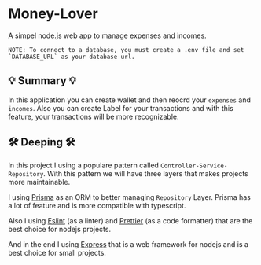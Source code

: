# Money-Lover

A simpel node.js web app to manage expenses and incomes.

```
NOTE: To connect to a database, you must create a .env file and set `DATABASE_URL` as your database url.
```

## 💡 Summary 💡

In this application you can create wallet and then reocrd your `expenses` and `incomes`. Also you can create
Label for your transactions and with this feature, your transactions will be more recognizable.

## 🛠️ Deeping 🛠️

In this project I using a populare pattern called `Controller-Service-Repository`. With this pattern we will have
three layers that makes projects more maintainable.

I using [Prisma](https://github.com/prisma/prisma) as an ORM to better managing `Repository` Layer. Prisma has a lot of feature and is more
compatible with typescript.

Also I using [Eslint](https://github.com/eslint/eslint) (as a linter) and
[Prettier](https://github.com/prettier/prettier) (as a code formatter) that are the best choice for nodejs projects.

And in the end I using [Express](https://github.com/expressjs/express) that is a web
framework for nodejs and is a best choice for small projects.

